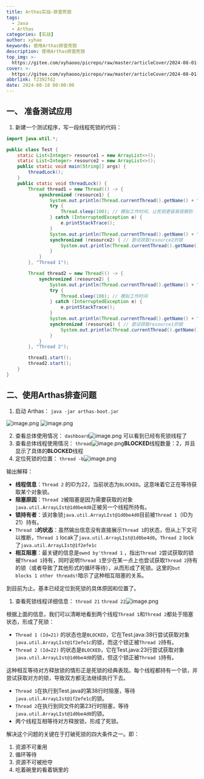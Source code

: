 ```yaml
---
title: Arthas实战-排查死锁
tags:
  - Java
  - Arthas
categories: [实战]
author: xyhao
keywords: 使用Arthas排查死锁
description: 使用Arthas排查死锁
top_img: >-
  https://gitee.com/xyhaooo/picrepo/raw/master/articleCover/2024-08-01-arthas.png
cover: >-
  https://gitee.com/xyhaooo/picrepo/raw/master/articleCover/2024-08-01-arthas.png
abbrlink: f2392fd2
date: 2024-08-18 00:00:00
---
```






## 一、 准备测试应用
1. 新建一个测试程序，写一段线程死锁的代码：


```java
import java.util.*;

public class Test {
    static List<Integer> resource1 = new ArrayList<>();
    static List<Integer> resource2 = new ArrayList<>();
    public static void main(String[] args) {
        threadLock();
    }
    public static void threadLock() {
        Thread thread1 = new Thread(() -> {
            synchronized (resource1) {
                System.out.println(Thread.currentThread().getName() + " got resource1 lock.");
                try {
                    Thread.sleep(100); // 模拟工作时间，让死锁更容易观察到
                } catch (InterruptedException e) {
                    e.printStackTrace();
                }
                System.out.println(Thread.currentThread().getName() + " trying to get resource2 lock.");
                synchronized (resource2) { // 尝试获取resource2的锁
                    System.out.println(Thread.currentThread().getName() + " got resource2 lock.");
                }
            }
        }, "Thread 1");

        Thread thread2 = new Thread(() -> {
            synchronized (resource2) {
                System.out.println(Thread.currentThread().getName() + " got resource2 lock.");
                try {
                    Thread.sleep(100); // 模拟工作时间
                } catch (InterruptedException e) {
                    e.printStackTrace();
                }
                System.out.println(Thread.currentThread().getName() + " trying to get resource1 lock.");
                synchronized (resource1) { // 尝试获取resource1的锁
                    System.out.println(Thread.currentThread().getName() + " got resource1 lock.");
                }
            }
        }, "Thread 2");

        thread1.start();
        thread2.start();
    }
}
```


## 二、使用Arthas排查问题

1. 启动 Arthas：
`java -jar arthas-boot.jar`

![image.png](https://gitee.com/xyhaooo/picrepo/raw/master/articleSource/2024-08-18-Arthas/img.png)
![image.png](https://gitee.com/xyhaooo/picrepo/raw/master/articleSource/2024-08-18-Arthas/img_1.png)

2. 查看总体使用情况：
`dashboard`![image.png](https://gitee.com/xyhaooo/picrepo/raw/master/articleSource/2024-08-18-Arthas/img_2.png)
可以看到已经有死锁线程了
3. 查看总体线程使用情况：
`thread`![image.png](https://gitee.com/xyhaooo/picrepo/raw/master/articleSource/2024-08-18-Arthas/img_3.png)**BLOCKED**线程数量：2，并且显示了具体的**BLOCKED**线程
4. 定位死锁的位置：
`thread -b`![image.png](https://gitee.com/xyhaooo/picrepo/raw/master/articleSource/2024-08-18-Arthas/img_4.png)

输出解释：

- **线程信息**：`Thread 2` 的ID为22，当前状态为`BLOCKED`。这意味着它正在等待获取某个对象锁。
- **阻塞原因**：`Thread 2`被阻塞是因为需要获取的对象`java.util.ArrayLIst@1d0be4d0`正被另一个线程所持有。
- **锁持有者**：该对象锁`java.util.ArrayLIst@1d0be4d0`目前被`Thread 1`（ID为21）持有。
- `Thread 1`**的状态**：虽然输出信息没有直接展示`Thread 1`的状态，但从上下文可以推断，`Thread 1` locak了`java.util.ArrayLIst@1d0be4d0`。`Thread 2` lock了`java.util.ArrayLIst@1f2efe1c`
- **相互阻塞**：最关键的信息是`ownd by'thread 1` ，指出`Thread 2`尝试获取的锁被`Thread 1`持有，同时说明`Thread 1`至少在某一点上也尝试获取`Thread 2`持有的锁（或者导致了其他形式的循环等待），从而形成了死锁。这里的`but blocks 1 other threads!`暗示了这种相互阻塞的关系。

到目前为止。基本已经定位到死锁的具体原因和位置了。

1. 查看死锁线程详细信息：
`thread 21`
`thread 22`![image.png](https://gitee.com/xyhaooo/picrepo/raw/master/articleSource/2024-08-18-Arthas/img_5.png)

根据上面的信息，我们可以清晰地看到两个线程`Thread 1`和`Thread 2`都处于阻塞状态，形成了死锁：

- `Thread 1 (Id=21)` 的状态也是`BLOCKED`，它在Test.java:38行尝试获取对象`java.util.ArrayLIst@1f2efe1c`的锁，而这个锁正被`Thread 2`持有。
- `Thread 2 (Id=22)` 的状态是`BLOCKED`，它在Test.java:23行尝试获取对象`java.util.ArrayLIst@1d0be4d0`的锁，但这个锁正被`Thread 1`持有。

这种相互等待对方释放锁的情形正是死锁的经典表现。每个线程都持有一个锁，并尝试获取对方的锁，导致双方都无法继续执行下去。

- `Thread 1`在执行到Test.java的第38行时阻塞，等待`java.util.ArrayLIst@1f2efe1c`的锁。
- `Thread 2`在执行到同文件的第23行时阻塞，等待`java.util.ArrayLIst@1d0be4d0`的锁。
- 两个线程互相等待对方释放锁，形成了死锁。

解决这个问题的关键在于打破死锁的四大条件之一。即：

1. 资源不可重用
2. 循环等待
3. 资源不可被抢夺
4. 吃着碗里的看着锅里的
